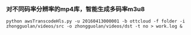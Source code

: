 ### 对不同码率分辨率的mp4库，智能生成多码率m3u8
	python awsTranscodeHls.py -u 20160413000001 -b ottcloud -f folder -i zhongguolan/videos/src -o zhongguolan/videos/dst -t no > work.log &

